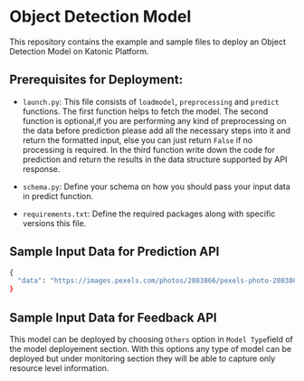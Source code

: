 # Object Detection Model

This repository contains the example and sample files to deploy an Object Detection Model on Katonic Platform.

## Prerequisites for Deployment:


- `launch.py`: This file consists of `loadmodel`, `preprocessing` and `predict` functions.
 The first function helps to fetch the model. The second function is optional,if you are performing any kind of preprocessing on the data before prediction please add all the necessary steps into it and return the formatted input, else you can just return `False` if no processing is required. In the third function write down the code for prediction and return the results in the data structure supported by API response.   

- `schema.py`: Define your schema on how you should pass your input data in predict function.

- `requirements.txt`: Define the required packages along with specific versions this file.

## Sample Input Data for Prediction API

```python
{
  "data": "https://images.pexels.com/photos/2083866/pexels-photo-2083866.jpeg?auto=compress&cs=tinysrgb&h=750&w=1260\"
}
```

## Sample Input Data for Feedback API

This model can be deployed by choosing `Others` option in `Model Type`field of the model deployement section. With this options any type of model can be deployed but under monitoring section they will be able to capture only resource level information.
